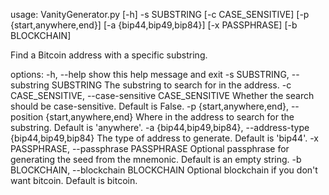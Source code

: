 usage: VanityGenerator.py [-h] -s SUBSTRING [-c CASE_SENSITIVE] [-p {start,anywhere,end}] [-a {bip44,bip49,bip84}]
                         [-x PASSPHRASE] [-b BLOCKCHAIN]

Find a Bitcoin address with a specific substring.

options:
  -h, --help            show this help message and exit
  -s SUBSTRING, --substring SUBSTRING
                        The substring to search for in the address.
  -c CASE_SENSITIVE, --case-sensitive CASE_SENSITIVE
                        Whether the search should be case-sensitive. Default is False.
  -p {start,anywhere,end}, --position {start,anywhere,end}
                        Where in the address to search for the substring. Default is 'anywhere'.
  -a {bip44,bip49,bip84}, --address-type {bip44,bip49,bip84}
                        The type of address to generate. Default is 'bip44'.
  -x PASSPHRASE, --passphrase PASSPHRASE
                        Optional passphrase for generating the seed from the mnemonic. Default is an empty string.
  -b BLOCKCHAIN, --blockchain BLOCKCHAIN
                        Optional blockchain if you don't want bitcoin. Default is bitcoin.
